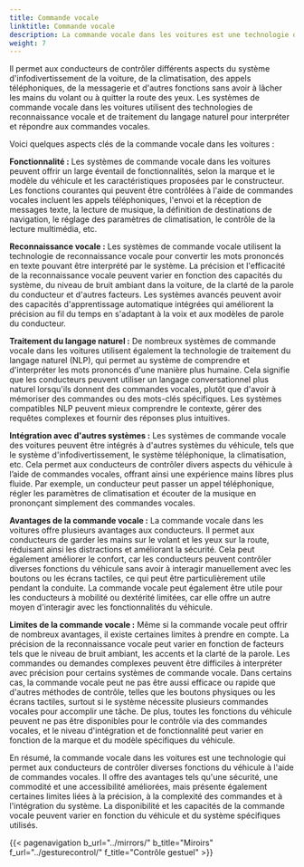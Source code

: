 ```yaml
---
title: Commande vocale
linktitle: Commande vocale
description: La commande vocale dans les voitures est une technologie qui permet aux conducteurs d'interagir avec diverses caractéristiques et fonctions du véhicule à l'aide de commandes vocales.
weight: 7
---
```

<!-- markdownlint-disable MD033 -->

Il permet aux conducteurs de contrôler différents aspects du système d'infodivertissement de la voiture, de la climatisation, des appels téléphoniques, de la messagerie et d'autres fonctions sans avoir à lâcher les mains du volant ou à quitter la route des yeux. Les systèmes de commande vocale dans les voitures utilisent des technologies de reconnaissance vocale et de traitement du langage naturel pour interpréter et répondre aux commandes vocales.

Voici quelques aspects clés de la commande vocale dans les voitures :

**Fonctionnalité :** Les systèmes de commande vocale dans les voitures peuvent offrir un large éventail de fonctionnalités, selon la marque et le modèle du véhicule et les caractéristiques proposées par le constructeur. Les fonctions courantes qui peuvent être contrôlées à l'aide de commandes vocales incluent les appels téléphoniques, l'envoi et la réception de messages texte, la lecture de musique, la définition de destinations de navigation, le réglage des paramètres de climatisation, le contrôle de la lecture multimédia, etc.

**Reconnaissance vocale :** Les systèmes de commande vocale utilisent la technologie de reconnaissance vocale pour convertir les mots prononcés en texte pouvant être interprété par le système. La précision et l'efficacité de la reconnaissance vocale peuvent varier en fonction des capacités du système, du niveau de bruit ambiant dans la voiture, de la clarté de la parole du conducteur et d'autres facteurs. Les systèmes avancés peuvent avoir des capacités d'apprentissage automatique intégrées qui améliorent la précision au fil du temps en s'adaptant à la voix et aux modèles de parole du conducteur.

**Traitement du langage naturel :** De nombreux systèmes de commande vocale dans les voitures utilisent également la technologie de traitement du langage naturel (NLP), qui permet au système de comprendre et d'interpréter les mots prononcés d'une manière plus humaine. Cela signifie que les conducteurs peuvent utiliser un langage conversationnel plus naturel lorsqu'ils donnent des commandes vocales, plutôt que d'avoir à mémoriser des commandes ou des mots-clés spécifiques. Les systèmes compatibles NLP peuvent mieux comprendre le contexte, gérer des requêtes complexes et fournir des réponses plus intuitives.

**Intégration avec d'autres systèmes :** Les systèmes de commande vocale des voitures peuvent être intégrés à d'autres systèmes du véhicule, tels que le système d'infodivertissement, le système téléphonique, la climatisation, etc. Cela permet aux conducteurs de contrôler divers aspects du véhicule à l’aide de commandes vocales, offrant ainsi une expérience mains libres plus fluide. Par exemple, un conducteur peut passer un appel téléphonique, régler les paramètres de climatisation et écouter de la musique en prononçant simplement des commandes vocales.

**Avantages de la commande vocale :** La commande vocale dans les voitures offre plusieurs avantages aux conducteurs. Il permet aux conducteurs de garder les mains sur le volant et les yeux sur la route, réduisant ainsi les distractions et améliorant la sécurité. Cela peut également améliorer le confort, car les conducteurs peuvent contrôler diverses fonctions du véhicule sans avoir à interagir manuellement avec les boutons ou les écrans tactiles, ce qui peut être particulièrement utile pendant la conduite. La commande vocale peut également être utile pour les conducteurs à mobilité ou dextérité limitées, car elle offre un autre moyen d'interagir avec les fonctionnalités du véhicule.

**Limites de la commande vocale :** Même si la commande vocale peut offrir de nombreux avantages, il existe certaines limites à prendre en compte. La précision de la reconnaissance vocale peut varier en fonction de facteurs tels que le niveau de bruit ambiant, les accents et la clarté de la parole. Les commandes ou demandes complexes peuvent être difficiles à interpréter avec précision pour certains systèmes de commande vocale. Dans certains cas, la commande vocale peut ne pas être aussi efficace ou rapide que d'autres méthodes de contrôle, telles que les boutons physiques ou les écrans tactiles, surtout si le système nécessite plusieurs commandes vocales pour accomplir une tâche. De plus, toutes les fonctions du véhicule peuvent ne pas être disponibles pour le contrôle via des commandes vocales, et le niveau d'intégration et de fonctionnalité peut varier en fonction de la marque et du modèle spécifiques du véhicule.

En résumé, la commande vocale dans les voitures est une technologie qui permet aux conducteurs de contrôler diverses fonctions du véhicule à l'aide de commandes vocales. Il offre des avantages tels qu'une sécurité, une commodité et une accessibilité améliorées, mais présente également certaines limites liées à la précision, à la complexité des commandes et à l'intégration du système. La disponibilité et les capacités de la commande vocale peuvent varier en fonction du véhicule et du système spécifiques utilisés.

{{< pagenavigation b_url="../mirrors/" b_title="Miroirs" f_url="../gesturecontrol/" f_title="Contrôle gestuel" >}}